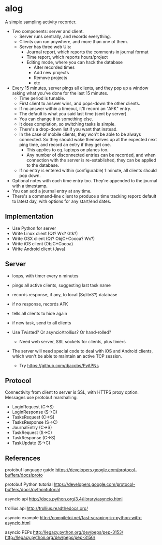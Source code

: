 alog
====
A simple sampling activity recorder.

- Two components: server and client.
  - Server runs centrally, and records everything.
  - Clients can run anywhere, and more than one of them.
  - Server has three web UIs:
    - Journal report, which reports the comments in journal format
    - Time report, which reports hours/project
    - Editing mode, where you can hack the database
      - Alter recorded times
      - Add new projects
      - Remove projects
      - etc
- Every 15 minutes, server pings all clients, and they pop up a window
  asking what you've done for the last 15 minutes.
  - Time period is tunable.
  - First client to answer wins, and pops-down the other clients.
  - If no answer within a timeout, it'll record an "AFK" entry.
  - The default is what you said last time (sent by server).
  - You can change it to something else.
  - It does completion, so switching tasks is simple.
  - There's a drop-down list if you want that instead.
  - In the case of mobile clients, they won't be able to be always
    connected.  So they should wake themselves up at the expected next
    ping time, and record an entry if they get one.
    - This applies to eg. laptops on planes too.
    - Any number of disconnected entries can be recorded, and when
      connection with the server is re-established, they can be
      applied to the database.
  - If no entry is entered within (configurable) 1 minute, all clients
    should pop down.
- Optional notes with each time entry too.  They're appended to the
  journal with a timestamp.
- You can add a journal entry at any time.
- There's a command-line client to produce a time tracking report:
  default to latest day, with options for any start/end dates.


Implementation
--------------
- Use Python for server
- Write Linux client (Qt? Wx? Gtk?)
- Write OSX client (Qt? ObjC+Cocoa? Wx?)
- Write iOS client (ObjC+Cocoa)
- Write Android client (Java)


Server
------
- loops, with timer every n minutes
- pings all active clients, suggesting last task name
- records response, if any, to local (Sqlite3?) database
- if no response, records AFK
- tells all clients to hide again
- if new task, send to all clients

- Use Twisted?  Or asyncio/trollius?  Or hand-rolled?
  - Need web server, SSL sockets for clients, plus timers

- The server will need special code to deal with iOS and Android
  clients, which won't be able to maintain an active TCP session.
  - Try https://github.com/djacobs/PyAPNs

Protocol
--------
Connectivity from client to server is SSL, with HTTPS proxy option.
Messages use protobuf marshalling.

- LoginRequest (C->S)
- LoginResponse (S->C)
- TasksRequest (C->S)
- TasksResponse (S->C)
- JournalEntry (C->S)
- TaskRequest (S->C)
- TaskResponse (C->S)
- TaskUpdate (S->C)


References
----------
protobuf language guide
  https://developers.google.com/protocol-buffers/docs/proto

protobuf Python tutorial
  https://developers.google.com/protocol-buffers/docs/pythontutorial

asyncio api
  http://docs.python.org/3.4/library/asyncio.html

trollius api
  http://trollius.readthedocs.org/

asyncio example
  http://compiletoi.net/fast-scraping-in-python-with-asyncio.html

asyncio PEPs
  http://legacy.python.org/dev/peps/pep-3153/
  http://legacy.python.org/dev/peps/pep-3156/
